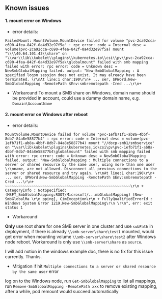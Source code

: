 ## Known issues

#### 1. mount error on Windows

 - error details:
```
FailedMount: MountVolume.MountDevice failed for volume "pvc-2ca92cca-c690-4fea-842f-0a4d32e97f5a" : rpc error: code = Internal desc = volume(pvc-2ca92cca-c690-4fea-842f-0a4d32e97f5a) mount "\\\\40.64.101.43\\share" on "\\var\\lib\\kubelet\\plugins\\kubernetes.io\\csi\\pv\\pvc-2ca92cca-c690-4fea-842f-0a4d32e97f5a\\globalmount" failed with smb mapping failed with error: rpc error: code = Unknown desc = NewSmbGlobalMapping failed. output: "New-SmbGlobalMapping : A specified logon session does not exist. It may already have been terminated. \r\nAt line:1 char:190\r\n+ ... ser, $PWord;New-SmbGlobalMapping -RemotePath $Env:smbremotepath -Cred ...\r\n+   
```

 - Workaround
 To mount a SMB share on Windows, domain name should be provided in account, could use a dummy domain name, e.g. `Domain\AccountName`

#### 2. mount error on Windows after reboot

 - error details:
```
MountVolume.MountDevice failed for volume "pvc-1efb71f1-ab8a-4bbf-8db7-84a8e58877b4" : rpc error: code = Internal desc = volume(pvc-1efb71f1-ab8a-4bbf-8db7-84a8e58877b4) mount "//docp-smb1/smbservice" on "\var\lib\kubelet\plugins\kubernetes.io\csi\pv\pvc-1efb71f1-ab8a-4bbf-8db7-84a8e58877b4\globalmount" failed with smb mapping failed with error: rpc error: code = Unknown desc = NewSmbGlobalMapping failed. output: "New-SmbGlobalMapping : Multiple connections to a server or shared resource by the same user, using more than one user \r\nname, are not allowed. Disconnect all previous connections to the server or shared resource and try again. \r\nAt line:1 char:190\r\n+ ... ser, $PWord;New-SmbGlobalMapping -RemotePath $Env:smbremotepath -Cred ...\r\n+ ~~~~~~~~~~~~~~~~~~~~~~~~~~~~~~~~~~~~~~~~~~~~~~~~~~~~~~~~~\r\n + CategoryInfo : NotSpecified: (MSFT_SmbGlobalMapping:ROOT/Microsoft/...mbGlobalMapping) [New-SmbGlobalMa \r\n pping], CimException\r\n + FullyQualifiedErrorId : Windows System Error 1219,New-SmbGlobalMapping\r\n \r\n", err: exit status 1
```

 - Workaround

**Only** use root share for one SMB server in one cluster and use `subPath` in deployment, if there is already `\\smb-server\share\test1` mounted, would get error when mounting volume `\\smb-server\share\test2` after Windows node reboot. Workaround is only use `\\smb-server\share` as `source`.

I will add notion in the windows example doc, there is no fix for this issue currently. Thanks.

 - Mitigation if hit `Multiple connections to a server or shared resource by the same user` error

log on to the Windows node, run `Get-SmbGlobalMapping` to list all mappings, run `Remove-SmbGlobalMapping -RemotePath xxx` to remove existing mapping, after a while, pod remount would succeed automatically